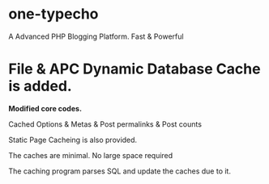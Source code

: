 one-typecho
===
A Advanced PHP Blogging Platform. Fast &amp; Powerful

File & APC Dynamic Database Cache is added. 
===

**Modified core codes.**

Cached Options & Metas & Post permalinks & Post counts

Static Page Cacheing is also provided.

The caches are minimal. No large space required

The caching program parses SQL and update the caches due to it.
